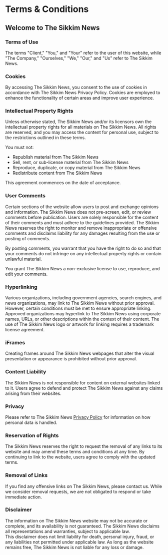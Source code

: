 # Terms & Conditions

## Welcome to The Sikkim News

### Terms of Use

The terms "Client," "You," and "Your" refer to the user of this website, while "The Company," "Ourselves," "We," "Our," and "Us" refer to The Sikkim News.

### Cookies

By accessing The Sikkim News, you consent to the use of cookies in accordance with The Sikkim News Privacy Policy. Cookies are employed to enhance the functionality of certain areas and improve user experience.

### Intellectual Property Rights

Unless otherwise stated, The Sikkim News and/or its licensors own the intellectual property rights for all materials on The Sikkim News. All rights are reserved, and you may access the content for personal use, subject to the restrictions outlined in these terms.

You must not:

- Republish material from The Sikkim News
- Sell, rent, or sub-license material from The Sikkim News
- Reproduce, duplicate, or copy material from The Sikkim News
- Redistribute content from The Sikkim News

This agreement commences on the date of acceptance.

### User Comments

Certain sections of the website allow users to post and exchange opinions and information. The Sikkim News does not pre-screen, edit, or review comments before publication. Users are solely responsible for the content of their comments and must adhere to the guidelines provided.
The Sikkim News reserves the right to monitor and remove inappropriate or offensive comments and disclaims liability for any damages resulting from the use or posting of comments.

By posting comments, you warrant that you have the right to do so and that your comments do not infringe on any intellectual property rights or contain unlawful material.

You grant The Sikkim News a non-exclusive license to use, reproduce, and edit your comments.

### Hyperlinking

Various organizations, including government agencies, search engines, and news organizations, may link to The Sikkim News without prior approval. However, certain conditions must be met to ensure appropriate linking.
Approved organizations may hyperlink to The Sikkim News using corporate names, URLs, or other descriptions within the context of their content. The use of The Sikkim News logo or artwork for linking requires a trademark license agreement.

### iFrames

Creating frames around The Sikkim News webpages that alter the visual presentation or appearance is prohibited without prior approval.

### Content Liability

The Sikkim News is not responsible for content on external websites linked to it. Users agree to defend and protect The Sikkim News against any claims arising from their websites.

### Privacy

Please refer to The Sikkim News [Privacy Policy](https://thesikkimnews.com/privacy_policy) for information on how personal data is handled.

### Reservation of Rights

The Sikkim News reserves the right to request the removal of any links to its website and may amend these terms and conditions at any time. By continuing to link to the website, users agree to comply with the updated terms.

### Removal of Links

If you find any offensive links on The Sikkim News, please contact us. While we consider removal requests, we are not obligated to respond or take immediate action.

### Disclaimer

The information on The Sikkim News website may not be accurate or complete, and its availability is not guaranteed. The Sikkim News disclaims all representations and warranties, subject to applicable law.  
This disclaimer does not limit liability for death, personal injury, fraud, or any liabilities not permitted under applicable law. As long as the website remains free, The Sikkim News is not liable for any loss or damage.
